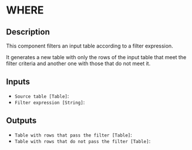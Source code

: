 
# WHERE
## Description

 This component filters an input table according to a filter expression.

 It generates a new table with only the rows of the input table that meet the filter criteria
 and another one with those that do not meet it.
 
## Inputs
* `Source table [Table]`: 
* `Filter expression [String]`: 

## Outputs
* `Table with rows that pass the filter [Table]`: 
* `Table with rows that do not pass the filter [Table]`: 
